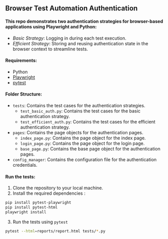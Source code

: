 ## Browser Test Automation Authentication
#### This repo demonstrates two authentication strategies for browser-based applications using Playwright and Python:
-   *Basic Strategy*: Logging in during each test execution.
-   *Efficient Strategy*: Storing and reusing authentication state in the browser context to streamline tests.
#### Requirements:
-   Python
-   [Playwright](https://playwright.dev/python/docs/intro)
-   [pytest](https://docs.pytest.org/en/stable/)
#### Folder Structure:
-   `tests`: Contains the test cases for the authentication strategies.
    -   `test_basic_auth.py`: Contains the test cases for the basic authentication strategy.
    -   `test_efficient_auth.py`: Contains the test cases for the efficient authentication strategy.
-   `pages`: Contains the page objects for the authentication pages.
    -   `index_page.py`: Contains the page object for the index page.
    -   `login_page.py`: Contains the page object for the login page.
    -   `base_page.py`: Contains the base page object for the authentication pages.
-   `config_manager`: Contains the configuration file for the authentication credentials.

#### Run the tests:
1. Clone the repository to your local machine.
2. Install the required dependencies :
```bash
pip install pytest-playwright
pip install pytest-html
playwright install
```
3. Run the tests using `pytest`

```bash
pytest --html=reports/report.html tests/*.py
```